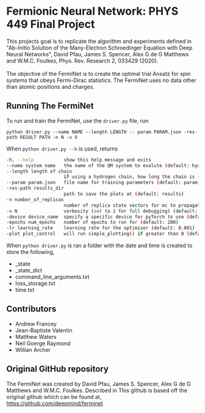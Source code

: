 # Fermionic Neural Network: PHYS 449 Final Project
This projects goal is to replicate the algorithm and experiments defined in 
"Ab-Initio Solution of the Many-Electron Schroedinger Equation with Deep Neural Networks", David Pfau, James S. Spencer, Alex G de G Matthews and W.M.C. Foulkes, Phys. Rev. Research 2, 033429 (2020).
\
\
The objective of the FermiNet is to create the optimal trial Ansatz for spin systems that obeys 
Fermi-Dirac statistics. The FermiNet uses no data other than atomic positions and charges.


## Running The FermiNet
To run and train the FermiNet, use the `driver.py` file, run
```
python driver.py --name NAME --length LENGTH -- param PARAM.json -res-path RESULT PATH -n N -v V
```
When `python driver.py --h` is used, returns
```sh
-h, --help           show this help message and exits
--name system name   the name of the QM system to evalute (default: hydrogen)
--length length of chain
                     if using a hydrogen chain, how long the chain is (defult:1)
--param param.json   file name for training parameters (default: param.json)
-res-path results_dir 
                     path to save the plots at (default: results)
-n number_of_replicas
                     number of replica state vectors for mc to propagate (default: 7)
-v N                 verbosity (set to 2 for full debugging) (default: 1)
-device device_name  specify a specific device for pyTorch to use (default: cuda)
-epochs num_epochs   number of epochs to run for (default: 200)
-lr learning_rate    learning rate for the optimiser (default: 0.001)
-plot plot_control   will run simple_plotting() if greater than 0 (default: 0)
```
When `python driver.py` is ran a folder with the date and time is created to store the following,
* _state
* _state_dict
* command_line_arguments.txt
* loss_storage.txt
* time.txt

## Contributors
* Andrew Francey
* Jean-Baptiste Valentin
* Matthew Waters
* Neil Goerge Raymond
* Willian Archer

## Original GitHub repository
The FermiNet was created by David Pfau, James S. Spencer, Alex G de G Matthews 
and W.M.C. Foulkes. Described in 
This github is based off the original github which can be found at,
https://github.com/deepmind/ferminet